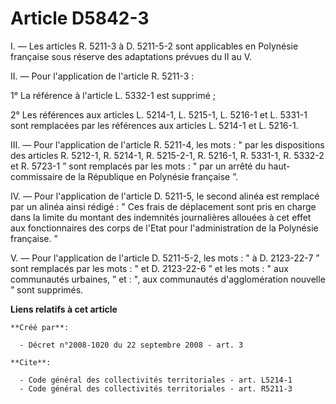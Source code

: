 # Article D5842-3

I. ― Les articles R. 5211-3 à D. 5211-5-2 sont applicables en Polynésie française sous réserve des adaptations prévues du II
au V. 

II. ― Pour l'application de l'article R. 5211-3 : 

1° La référence à l'article L. 5332-1 est supprimé ; 

2° Les références aux articles L. 5214-1, L. 5215-1, L. 5216-1 et L. 5331-1 sont remplacées par les références aux articles
L. 5214-1 et L. 5216-1. 

III. ― Pour l'application de l'article R. 5211-4, les mots : " par les dispositions des articles R. 5212-1, R. 5214-1, R.
5215-2-1, R. 5216-1, R. 5331-1, R. 5332-2 et R. 5723-1 ” sont remplacés par les mots : " par un arrêté du haut-commissaire de
la République en Polynésie française ”. 

IV. ― Pour l'application de l'article D. 5211-5, le second alinéa est remplacé par un alinéa ainsi rédigé : " Ces frais de
déplacement sont pris en charge dans la limite du montant des indemnités journalières allouées à cet effet aux fonctionnaires
des corps de l'Etat pour l'administration de la Polynésie française. ” 

V. ― Pour l'application de l'article D. 5211-5-2, les mots : " à D. 2123-22-7 ” sont remplacés par les mots : " et D.
2123-22-6 ” et les mots : " aux communautés urbaines, ” et : ", aux communautés d'agglomération nouvelle ” sont supprimés.

**Liens relatifs à cet article**

	**Créé par**:

	  - Décret n°2008-1020 du 22 septembre 2008 - art. 3

	**Cite**:

	  - Code général des collectivités territoriales - art. L5214-1
	  - Code général des collectivités territoriales - art. R5211-3
